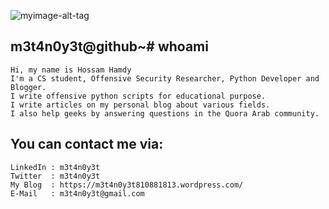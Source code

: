 ![myimage-alt-tag](https://github.com/m3t4n0y3t/m3t4n0y3t/blob/main/imgs/Black%20Technology%20LinkedIn%20Banner.png)

## m3t4n0y3t@github~# whoami
```
Hi, my name is Hossam Hamdy
I'm a CS student, Offensive Security Researcher, Python Developer and Blogger.
I write offensive python scripts for educational purpose.
I write articles on my personal blog about various fields.
I also help geeks by answering questions in the Quora Arab community.
```

## You can contact me via:
```
LinkedIn : m3t4n0y3t
Twitter  : m3t4n0y3t
My Blog  : https://m3t4n0y3t810881813.wordpress.com/
E-Mail   : m3t4n0y3t@gmail.com
```
